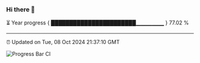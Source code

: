 ### Hi there 👋

⏳ Year progress { ███████████████████████▁▁▁▁▁▁▁ } 77.02 %

---

⏰ Updated on Tue, 08 Oct 2024 21:37:10 GMT

![Progress Bar CI](https://github.com/IshwaranRudhara/GIT-ACTION/workflows/Progress%20Bar%20CI/badge.svg)

